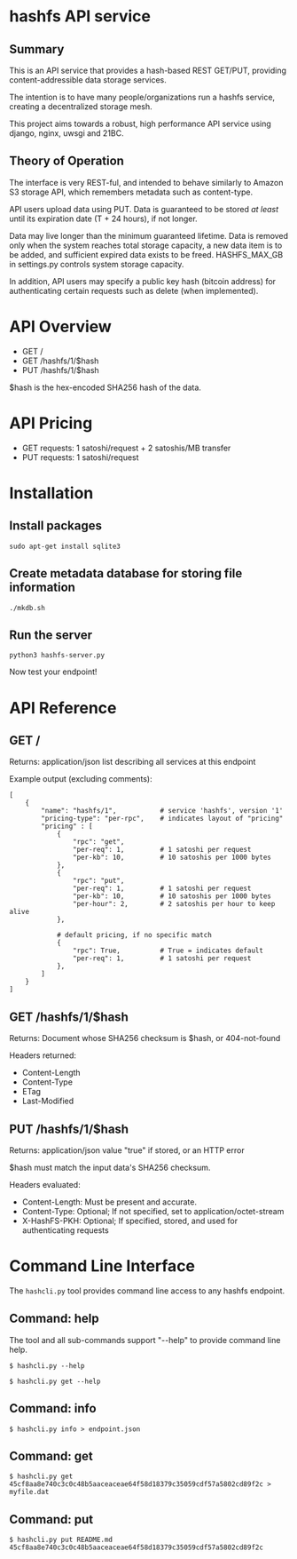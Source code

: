 
hashfs API service
==================

Summary
-------
This is an API service that provides a hash-based REST GET/PUT, providing
content-addressible data storage services.

The intention is to have many people/organizations run a hashfs service,
creating a decentralized storage mesh.

This project aims towards a robust, high performance API service
using django, nginx, uwsgi and 21BC.


Theory of Operation
-------------------
The interface is very REST-ful, and intended to behave similarly
to Amazon S3 storage API, which remembers metadata such as content-type.

API users upload data using PUT.  Data is guaranteed to be stored
_at least_ until its expiration date (T + 24 hours), if not longer.

Data may live longer than the minimum guaranteed lifetime.  Data is
removed only when the system reaches total storage capacity, a new data
item is to be added, and sufficient expired data exists to be freed.
HASHFS_MAX_GB in settings.py controls system storage capacity.

In addition, API users may specify a public key hash (bitcoin address)
for authenticating certain requests such as delete (when implemented).


API Overview
============

* GET /
* GET /hashfs/1/$hash
* PUT /hashfs/1/$hash

$hash is the hex-encoded SHA256 hash of the data.

API Pricing
===========

* GET requests: 1 satoshi/request + 2 satoshis/MB transfer
* PUT requests: 1 satoshi/request

Installation
============

Install packages
----------------

	sudo apt-get install sqlite3

Create metadata database for storing file information
-----------------------------------------------------

	./mkdb.sh

Run the server
--------------

	python3 hashfs-server.py

Now test your endpoint!

API Reference
=============

GET /
-----
Returns: application/json list describing all services at this endpoint

Example output (excluding comments):

    [
        {
            "name": "hashfs/1",           # service 'hashfs', version '1'
            "pricing-type": "per-rpc",    # indicates layout of "pricing"
            "pricing" : [
                {
                    "rpc": "get",
                    "per-req": 1,         # 1 satoshi per request
                    "per-kb": 10,         # 10 satoshis per 1000 bytes
                },
                {
                    "rpc": "put",
                    "per-req": 1,         # 1 satoshi per request
                    "per-kb": 10,         # 10 satoshis per 1000 bytes
                    "per-hour": 2,        # 2 satoshis per hour to keep alive
                },

                # default pricing, if no specific match
                {
                    "rpc": True,          # True = indicates default
                    "per-req": 1,         # 1 satoshi per request
                },
            ]
        }
    ]

GET /hashfs/1/$hash
-------------------
Returns:  Document whose SHA256 checksum is $hash, or 404-not-found

Headers returned:
* Content-Length
* Content-Type
* ETag
* Last-Modified


PUT /hashfs/1/$hash
-------------------
Returns:  application/json value "true" if stored, or an HTTP error

$hash must match the input data's SHA256 checksum.

Headers evaluated:
* Content-Length: Must be present and accurate.
* Content-Type: Optional; If not specified, set to application/octet-stream
* X-HashFS-PKH: Optional; If specified, stored, and used for authenticating requests


Command Line Interface
======================

The ```hashcli.py``` tool provides command line access to any hashfs endpoint.

Command: help
-------------
The tool and all sub-commands support "--help" to provide command line help.

	$ hashcli.py --help

	$ hashcli.py get --help


Command: info
-------------

	$ hashcli.py info > endpoint.json


Command: get
------------

	$ hashcli.py get 45cf8aa8e740c3c0c48b5aaceaceae64f58d18379c35059cdf57a5802cd89f2c > myfile.dat


Command: put
------------

	$ hashcli.py put README.md
	45cf8aa8e740c3c0c48b5aaceaceae64f58d18379c35059cdf57a5802cd89f2c

